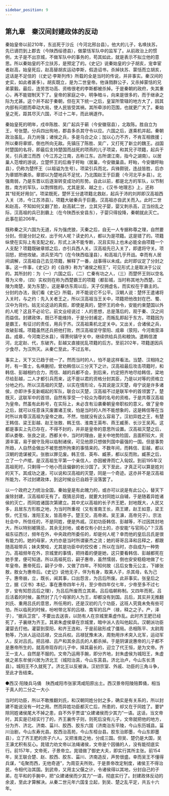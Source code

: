 ```yaml
---
sidebar_position: 9
---
```


## 第九章　秦汉间封建政体的反动

秦始皇帝以前210年，东巡死于沙丘（今河北邢台县）。他大的儿子，名唤扶苏，先已谪罚到上郡去（今陕西绥德县），做蒙恬军队中的监军了。从前政治上的惯例，太子是不出京城，不做军队中的事务的，苟其如此，就是表示不拟立他的意思。所以秦始皇的不立扶苏，是预定了的。《史记》说秦始皇的少子胡亥，宠幸宦者赵高，始皇死后，赵高替胡亥运动李斯，假造诏书，杀掉扶苏、蒙恬而立胡亥，这话是不足信的（《史记·李斯列传》所载的全是当时的传说，并非事实。秦汉间的史实，如此者甚多）。胡亥既立，是为二世皇帝。他诛戮群公子，又杀掉蒙恬的兄弟蒙毅。最后，连劳苦功高、资格很老的李斯都被杀掉。于是秦朝的政府，失其重心，再不能钳制天下了。皇帝的家庭之中，明争暗斗，向来是很多的，而于继承之际为尤甚。这个并不起于秦朝，但在天下统一之后，皇室所管辖的地方大了，因其内部有问题而牵动大局，使人民皆受其祸，其所牵涉的范围，也就更广大了。秦始皇之死，距其尽灭六国，不过十二年，而此祸遂作。

秦始皇死的明年，戍卒陈胜、吴广起兵于蕲（今安徽宿县），北取陈。胜自立为王，号张楚。分兵四出徇地，郡县多杀其守令以应。六国之后，遂乘机并起。秦朝政治虽乱，兵力尚强；诸侯之兵，多是乌合之众；加以心力不齐，不肯互相救援；所以秦将章邯，倒也所向无敌。先镇压了陈胜、吴广，又打死了新立的魏王。战国时楚国的名将，即最后支持楚国而战死的项燕的儿子项梁，和其兄子项籍，起兵于吴，引兵渡江而西（今江苏之江南，古称江东。古所谓江南，指今之湖南）。以居巢人范增的游说，立楚怀王的后裔于盱眙（居巢，今安徽巢县。盱眙，今安徽盱眙县），仍称为楚怀王（以祖谥为生号）。项梁引兵而北，兵锋颇锐，连战皆胜，后亦为章邯所袭杀。章邯以为楚地兵不足忧，乃北围赵王于巨鹿（今河北平乡县）。北强南弱，乃是东晋以后逐渐转变成功的形势。自此以前，都是北方的军队，以节制胜，南方的军队，以剽悍胜的。尤其是吴、越之士，《汉书·地理志》上，还称其“轻死好用剑”。项梁既死，楚怀王分遣项籍北救赵，起兵于沛的刘邦即汉高祖西入关（沛，今江苏沛县）。项籍大破秦兵于巨鹿。汉高祖亦自武关而入。此时二世和赵高，不知如何又翻了脸，赵高弑二世，立其兄子婴，婴又刺杀高，正当纷乱之际，汉高祖的兵已到霸上（在今陕西长安县东），子婴只得投降，秦朝就此灭亡。此事在前206年。

既称秦之灭六国为无道，斥为强虎狼，灭秦之后，自无一人专据称尊之理，自然要分封。但是分封之权，出于何人呢？读史的人，都以为是项籍。这是错了的。项籍纵使在实际上有支配之权，形式上决不能专断，况且实际上也未必能全由项籍一个人支配？项籍既破章邯之后，亦引兵西人关。汉高祖先已入关了，即遣将守关。项羽怒，把他攻破。进兵至鸿门（在今陕西临潼县），和高祖几乎开战。幸而有人居间调解，汉高祖自己去见项籍，解释了一番，战事得以未成。此时即议定了分封之事。这一件事，《史记》的《自序》称为“诸侯之相王”，可见形式上是取决于公议的。其所封的：为（一）六国之后，（二）亡秦有功之人，（三）而楚怀王则以空名尊为义帝，（四）实权则在称为西楚霸王的项籍（都彭城，当时称其地为西楚。江陵为南楚，吴为东楚）。这是摹仿东周以后，天子仅拥虚名，而实权在于霸主的。分封的办法，我们看《史记》所载，并不能说它不公平。汉朝人说：楚怀王遣诸将入关时，与之约：先入关者王之，所以汉高祖当王关中，项籍把他改封在巴、蜀、汉中为背约。姑无论这话的真假，即使是真的，楚怀王的命令，安能约束楚国以外的人呢？这且不必论它。前文业经说过：人的思想，总是落后的，观于秦、汉之间而益信。封建政体，既已不能维持，于是分封甫定，而叛乱即起于东方。项籍因为是霸王，有征讨的责任，用兵于齐。汉高祖乘机北定关中。又出关，合诸侯之兵，攻破彭城。项籍虽然还兵把他打败，然汉高祖坚守荥阳、成皋（荥阳，今河南荥泽县。成皋，今河南汜水县），得萧何镇守关中，继续供给兵员和粮饷。遣韩信渡河，北定赵、代，东破齐。彭越又直接扰乱项籍的后方。至前202年，项籍遂因兵少食尽，为汉所灭。从秦亡至此，不过五年。

事实上，天下又已趋于统一了。然而当时的人，怕不是这样看法。当楚、汉相持之时，有一策士，名唤蒯彻，曾劝韩信以三分天下之计。汉高祖最后攻击项籍时，和韩信、彭越相约合力，而信、越的兵都不会，到后来，约定把齐地尽给韩信，梁地尽给彭越，二人才都引兵而来，这不是以君的资格分封其臣，乃是以对等的资格立分地之约。所以汉高祖的灭楚，以实在情形论，与其说是汉灭楚，毋宁说是许多诸侯，亦即许多支新崛起的军队，联合以灭楚，汉高祖不过是联军中的首领罢了。楚既灭，这联军中的首领，自然有享受一个较众为尊的名号的资格，于是共尊汉高祖为皇帝。然虽有此称号，在实际上，未必含有沿袭秦朝皇帝职权的意义。做了皇帝之后，就可以任意诛灭废置诸王侯，怕是当时的人所不能想象的，这是韩信等在当时所以肯尊汉高祖为皇帝之故。不然，怕就没有这么容易了。汉初异姓之王，有楚王韩信、梁王彭越、赵王张敖、韩王信、淮南王英布、燕王臧荼、长沙王吴芮。这都是事实上先已存在，不得不封的，并非是皇帝的意思所设置。汉高祖灭楚之后，即从娄敬、张良之说，西都关中，当时的理由，是关中地势险固，且面积较大，资源丰富，易于据守及用以临制诸侯，可见他原只想做列国中最强的一国。但是事势所趋，人自然会做出不被思想所拘束的事情来的。不数年间，而韩信、彭越，都以汉朝的诡谋被灭。张敖以罪见废。韩王信、英布、臧荼，都以反而败。臧荼之后，立了一个卢绾，是汉高祖生平第一个亲信人，亦因被谗而亡入匈奴。到前195年汉高祖死时，只剩得一个地小而且偏僻的长沙国了。天下至此，才真正可以算是姓刘的天下。其成功之速，可以说和汉高祖的灭楚，同是一个奇迹。这亦并不是汉高祖所能为，不过封建政体，到这时候业已自趋于没落罢了。

以一个政府之力统治全国，秦始皇是有此魄力的，或亦可以说是有此公心，替天下废除封建，汉高祖却无有了。既猜忌异姓，就要大封同姓以自辅，于是随着异姓诸侯的灭亡，而同姓诸国次第建立。其中尤以高祖的长子齐王肥，封地既大，人民又多，且居东方形胜之地，为当时所重视（又有淮南王长，燕王建，赵王如意，梁王恢，代王恒，淮阳王友，皆高帝子。楚王交，高帝弟。吴王濞，高帝兄子）。宗法社会中，所信任的，不是同姓，便是外戚。汉初功臣韩信、彭越等，不过因其封地大，所以特别被猜忌，其余无封地，或者仅有小封土的，亦安能“与官同心”？汉高祖东征西讨，频年在外，中央政府所委任的，却是何人呢？幸而他的皇后吕氏是很有能力的。她的母家，大约亦是当时所谓豪杰之流；她的哥哥吕泽和吕释之，都跟随高祖带兵；妹夫樊哙，尤其是功臣中的佼佼者；所以在当时，亦自成为一种势力。高祖频年在外，京城里的事情，把持着的便是她，这只要看韩信、彭越都死在她手里，便可知道。所以高祖死后，嗣子惠帝，虽然懦弱，倒也安安稳稳地做了七年皇帝。惠帝死后，嗣子少帝，又做了四年。不知何故（吕后女鲁元公主，下嫁张敖，敖女为惠帝后。《史记》说他无子，佯为有身，取美人子，杀其母，名为己子。惠帝崩，立，既长，闻其事，口出怨言，为吕后所废。此非事实。张皇后之立，据《汉书》本纪，事在惠帝四年十月，至少帝四年仅七年，少帝至多不过七岁，安有知怨吕后之理），为吕后所废而立其弟。吕后临朝称制。又四年而死。吕后活着的时候，虽然封了几个母家的人为王，却都没有到国。吕后，其实并无推翻刘氏、重用吕氏的意思，所任用的，还是汉初的几个功臣，这班人究竟未免有些可怕，所以临死的时候，吩咐带北军的吕禄、南军的吕产（禄，释之之子。产，泽子），“据兵卫宫”，不要出去送丧，以防有人在京城里乘虚作乱。此时齐王肥已经死了，子襄继为齐王。其弟朱虚侯章在京城里，暗中派人去叫他起兵。汉朝派功臣灌婴去打他。灌婴到荥阳，和齐王连和，于是前敌形成了僵局。丞相陈平、太尉周勃等，乃派人运动吕禄，交出兵权。吕禄犹豫未决，周勃用诈术突入北军，运动军人，反对吕氏。把吕禄、吕产和其余吕氏的人都杀掉。于是阴谋说惠帝的儿子都不是惠帝所生的，就高帝现存的儿子中，择其最长的，迎立了代王恒，是为文帝。齐王一支人，自然是不服的。文帝乃运用手腕，即分齐地，封朱虚侯为城阳王，朱虚侯之弟东牟侯兴居为济北王（城阳治莒，今山东莒县。济北治卢，今山东长清县）。城阳王不久就死了。济北王以反被诛。汉初宗室、外戚、功臣的三角斗争，至此才告结束。

●西汉·阳陵兵马俑　陕西咸阳市张家湾咸阳原出土。西汉景帝阳陵陪葬俑，相当于真人的二分之一大小

当时的功臣，所以不敢推翻刘氏，和汉朝同姓分封之多，确实是有关系的，所以封建不能说没有一时之用。然而异姓功臣都灭亡后，所患的，却又在于同姓了。要铲除同姓诸侯尾大不掉之患，自不外乎贾谊“众建诸侯而少其力”一语。这话，当文帝时，其实是已经实行了的，齐王襄传子则，则死后没有儿子，文帝就把他的地方，分为齐、济北、济南、菑川、胶西、胶东六国（济南治东平陵，今山东历城县。菑川治剧，今山东寿光县。胶西治高苑，今山东桓台县。胶东治即墨，今山东即墨县），立了齐王肥的庶子六人。又把淮南之地，分成三国。但吴、楚仍是大国，吴王濞尤积有反心。晁错力劝文帝以法绳诸侯，文帝是个因循的人，没有能彻底实行。前157年，文帝死，子景帝立。晁错做了御史大夫，即实行其所主张。前154年，吴王联合楚、赵、胶西、胶东、菑川、济南造反，声势很盛。幸而吴王不懂得兵谋，“屯聚而西，无他奇道”，为周亚夫所败。于是景帝改定制度，诸侯王不得治民，令相代治其国。到武帝，又用主父偃之计，令诸侯得以其地，分封自己的子弟，在平和的手腕中，把“众建诸侯而少其力”一语，彻底实行了。封建政体反动的余波，至此才算解决。从秦二世元年六国复立起，到吴、楚之乱平定，共五十六年。
